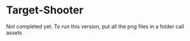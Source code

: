 # Target-Shooter
Not completed yet.
To run this version, put all the png files in a folder call assets
